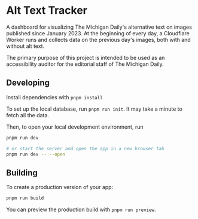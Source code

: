 # Alt Text Tracker

A dashboard for visualizing The Michigan Daily's alternative text on images published since January 2023. At the beginning of every day, a Cloudflare Worker runs and collects data on the previous day's images, both with and without alt text. 

The primary purpose of this project is intended to be used as an accessibility auditor for the editorial staff of The Michigan Daily. 

## Developing

Install dependencies with `pnpm install`

To set up the local database, run `pnpm run init`. It may take a minute to fetch all the data.

Then, to open your local development environment, run

```bash
pnpm run dev

# or start the server and open the app in a new browser tab
pnpm run dev -- --open
```

## Building

To create a production version of your app:

```bash
pnpm run build
```

You can preview the production build with `pnpm run preview`.
